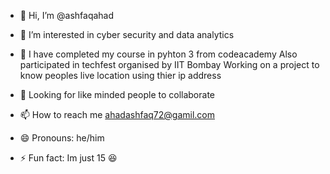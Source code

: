 - 👋 Hi, I’m @ashfaqahad
- 👀 I’m interested in cyber security and data analytics
- 🌱 I have completed my course in pyhton 3 from codeacademy
      Also participated in techfest organised by IIT Bombay
      Working on a project to know peoples live location using thier ip address
  
- 💞️ Looking for like minded people to collaborate
- 📫 How to reach me ahadashfaq72@gamil.com
- 😄 Pronouns: he/him
- ⚡ Fun fact: Im just 15 😆

<!---
ashfaqahad/ashfaqahad is a ✨ special ✨ repository because its `README.md` (this file) appears on your GitHub profile.
You can click the Preview link to take a look at your changes.
--->
